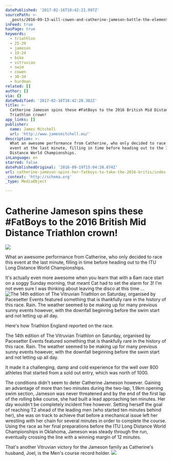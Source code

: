 ```yaml
---
datePublished: '2017-02-16T18:42:21.997Z'
sourcePath: >-
  _posts/2016-09-13-will-cowen-and-catherine-jameson-battle-the-elements-to-win.md
inFeed: true
hasPage: true
keywords:
  - triathlon
  - 25-29
  - jameson
  - 19-24
  - bike
  - vitruvian
  - swim
  - cowen
  - 30-34
  - hurdman
related: []
author: []
via: {}
dateModified: '2017-02-16T18:42:20.382Z'
title: >-
  Catherine Jameson spins these #FatBoys to the 2016 British Mid Distance
  Triathlon crown!
app_links: []
publisher:
  name: James Mitchell
  url: 'http://www.jamesmitchell.eu/'
description: >-
  What an awesome performance from Catherine, who only decided to race this
  event at the last minute, filling in time before heading out to the ITU Long
  Distance World Championships.
inLanguage: en
starred: false
datePublishedOriginal: '2016-09-19T15:04:28.074Z'
url: catherine-jameson-spins-her-fatboys-to-take-the-2016-britis/index.html
_context: 'http://schema.org'
_type: MediaObject

---
```

# Catherine Jameson spins these \#FatBoys to the 2016 British Mid Distance Triathlon crown!
![](https://the-grid-user-content.s3-us-west-2.amazonaws.com/66d1f793-d34c-4b2f-84c4-1add7950fafc.jpg)

What an awesome performance from Catherine, who only decided to race this event at the last minute, filling in time before heading out to the ITU Long Distance World Championships.

It's actually even more awesome when you learn that with a 6am race start on a soggy Sunday morning, that meant Cat had to set the alarm for 3! I'm not even sure I was thinking about leaving the disco at this time ...
![The 14th edition of The Vitruvian Triathlon on Saturday, organised by Pacesetter Events featured something that is thankfully rare in the history of this race. Rain. The weather seemed to be making up for many previous sunny events however, with the downfall beginning before the swim start and not letting up all day.](https://the-grid-user-content.s3-us-west-2.amazonaws.com/8cf29f2f-209a-48ac-b254-7f053adc0262.jpg)

Here's how Triathlon England reported on the race.

The 14th edition of The Vitruvian Triathlon on Saturday, organised by Pacesetter Events featured something that is thankfully rare in the history of this race. Rain. The weather seemed to be making up for many previous sunny events however, with the downfall beginning before the swim start and not letting up all day.

It made it a challenging, damp and cold experience for the well over 800 athletes that started from a sold out entry, which was north of 1000\.

The conditions didn't seem to deter Catherine Jameson however. Gaining an advantage of more than two minutes during the two-lap, 1.9km opening swim section, Jameson was never threatened and by the end of the first lap of the rolling bike course, she had built a lead approaching ten minutes. Her day wouldn't be completely incident free however. Setting herself the goal of reaching T2 ahead of the leading men (who started ten minutes behind her), she was on track to achieve that before a mechanical issue left her wrestling with her chain for several minutes in order to complete the course. Using the race as her final preparations before the ITU Long Distance World Championships in Oklahoma, Jameson was steady through the run, eventually crossing the line with a winning margin of 12 minutes.

That's another Vitruvian victory for the Jameson family as Catherine's husband, Joel, is the Men's course record holder.
![](https://the-grid-user-content.s3-us-west-2.amazonaws.com/51067916-74f6-4483-a7f8-8a9d5547528b.jpg)